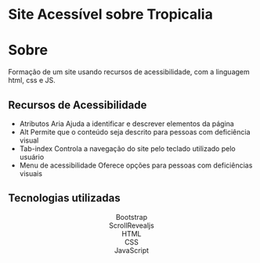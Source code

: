   # Site Acessível sobre Tropicalia
  # Sobre
   Formação de um site usando recursos de acessibilidade, com a linguagem html, css e JS.
   ## Recursos de Acessibilidade
   - Atributos Aria
    Ajuda a identificar e descrever elementos da página
   - Alt
    Permite que o conteúdo seja descrito para pessoas com deficiência visual
   - Tab-index
   Controla a navegação do site pelo teclado utilizado pelo usuário
   - Menu de acessibilidade
    Oferece opções para pessoas com deficiências visuais
   ## Tecnologias utilizadas
   <center> Bootstrap
   <center> ScrollRevealjs
   <center> HTML
   <center> CSS
   <center>JavaScript
